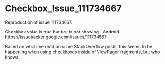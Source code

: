 # Checkbox_Issue_111734667
Reproduction of issue 111734667.

Checkbox value is true but tick is not showing - Android
https://issuetracker.google.com/issues/111734667

Based on what I've read on some StackOverflow posts, this seems to be happening when using checkboxes inside of ViewPager fragments, but who knows.

